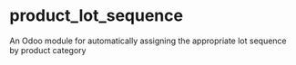 # product_lot_sequence
An Odoo module for automatically assigning the appropriate lot sequence by product category
